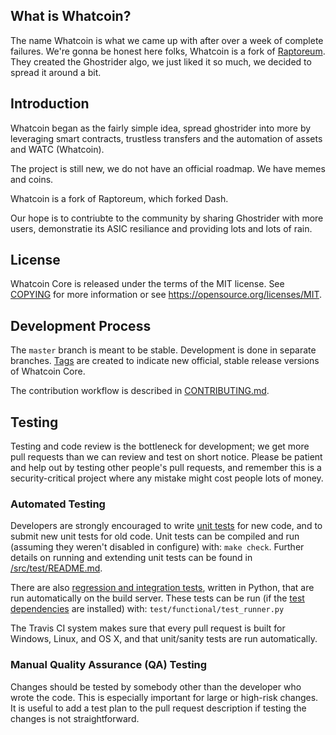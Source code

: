 
What is Whatcoin?
-------------
The name Whatcoin is what we came up with after over a week of complete failures. We're gonna be honest here folks, Whatcoin is a fork of [Raptoreum](https://raptoreum.com/).  They created the Ghostrider algo, we just liked it so much, we decided to spread it around a bit.

Introduction
-----
Whatcoin began as the fairly simple idea, spread ghostrider into more by leveraging smart contracts, trustless transfers and the automation of assets and WATC (Whatcoin). 

The project is still new, we do not have an official roadmap.  We have memes and coins.

Whatcoin is a fork of Raptoreum, which forked Dash.

Our hope is to contriubte to the community by sharing Ghostrider with more users, demonstratie its ASIC resiliance and providing lots and lots of rain.

License
-------

Whatcoin Core is released under the terms of the MIT license. See [COPYING](COPYING) for more
information or see https://opensource.org/licenses/MIT.

Development Process
-------------------

The `master` branch is meant to be stable. Development is done in separate branches.
[Tags](https://github.com/whatcoin-project/whatcoin/tags) are created to indicate new official,
stable release versions of Whatcoin Core.

The contribution workflow is described in [CONTRIBUTING.md](CONTRIBUTING.md).

Testing
-------

Testing and code review is the bottleneck for development; we get more pull
requests than we can review and test on short notice. Please be patient and help out by testing
other people's pull requests, and remember this is a security-critical project where any mistake might cost people
lots of money.

### Automated Testing

Developers are strongly encouraged to write [unit tests](src/test/README.md) for new code, and to
submit new unit tests for old code. Unit tests can be compiled and run
(assuming they weren't disabled in configure) with: `make check`. Further details on running
and extending unit tests can be found in [/src/test/README.md](/src/test/README.md).

There are also [regression and integration tests](/test), written
in Python, that are run automatically on the build server.
These tests can be run (if the [test dependencies](/test) are installed) with: `test/functional/test_runner.py`

The Travis CI system makes sure that every pull request is built for Windows, Linux, and OS X, and that unit/sanity tests are run automatically.

### Manual Quality Assurance (QA) Testing

Changes should be tested by somebody other than the developer who wrote the
code. This is especially important for large or high-risk changes. It is useful
to add a test plan to the pull request description if testing the changes is
not straightforward.
